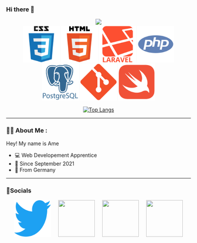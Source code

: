 ### Hi there 👋

<div id="header" align="center">
  <img src="https://media.giphy.com/media/AbDb2PniluFwY/giphy.gif" />
</div>
<div align="center">
 <img src="https://github.com/devicons/devicon/blob/master/icons/css3/css3-original-wordmark.svg" width="100" height="100"/>
 <img src="https://github.com/devicons/devicon/blob/master/icons/html5/html5-original-wordmark.svg" width="100" height="100"/>
 <img src="https://github.com/devicons/devicon/blob/master/icons/laravel/laravel-plain-wordmark.svg" width="100" height="100"/>
 <img src="https://github.com/devicons/devicon/blob/master/icons/php/php-plain.svg" width="100" height="100"/>
 <img src="https://github.com/devicons/devicon/blob/master/icons/postgresql/postgresql-plain-wordmark.svg" width="100" height="100"/>
 <img src="https://github.com/devicons/devicon/blob/master/icons/git/git-plain.svg" width="100" height="100"/>
 <img src="https://github.com/devicons/devicon/blob/master/icons/swift/swift-original.svg" width="100" height="100"/>
  
[![Top Langs](https://github-readme-stats.vercel.app/api/top-langs/?username=amsnvc&layout=compact)](https://github.com/anuraghazra/github-readme-stats)
</div>

---

### :woman_technologist: About Me :
Hey! My name is Ame
- :computer: Web Developement Apprentice
- :date: Since September 2021
- :round_pushpin: From Germany


---

  
### :link:Socials
<div align="center">
<a href="https://twitter.com/ameliniya_"><img src="https://github.com/devicons/devicon/blob/master/icons/twitter/twitter-original.svg" width="100" height="100"/></a>
&nbsp;
&nbsp;
<a href="https://discord.gg/str5s8P"><img src="https://www.svgrepo.com/show/353655/discord-icon.svg" width="100" height="100"></a>
&nbsp;
&nbsp;
<a href="https://codestats.net/users/amesinovic"><img src="https://camo.githubusercontent.com/8021a740005bf3c3fdf5988e4bc5698cdbe4b908daa2912566dbf69b9a760a77/68747470733a2f2f636f646573746174732e6e65742f6173736574732f66726f6e74656e642f7361666172692d70696e6e65642d7461622e737667" width="100" height="100"/></a>
&nbsp;
&nbsp;
<a href="https://www.twitch.tv/ameliniya"><img src="https://seeklogo.com/images/T/twitch-logo-4931D91F85-seeklogo.com.png" width="100" height="100"/></a>
</div>
<!--
**amsnvc/amsnvc** is a ✨ _special_ ✨ repository because its `README.md` (this file) appears on your GitHub profile.

Here are some ideas to get you started:

- 🔭 I’m currently working on ...
- 🌱 I’m currently learning ...
- 👯 I’m looking to collaborate on ...
- 🤔 I’m looking for help with ...
- 💬 Ask me about ...
- 📫 How to reach me: ...
- 😄 Pronouns: ...
- ⚡ Fun fact: ...
-->
